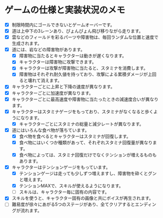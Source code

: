 # ゲームの仕様と実装状況のメモ

- [x] 制限時間内にゴールできないとゲームオーバーです。
- [x] 道は上中下の3レーンあり、ぴょんぴょん飛び移りながら走ります。
- [x] 雲などのフィールドを彩るパーツや障害物は、毎回ランダムな位置と速度で生成されます。
- [x] 道には、岩などの障害物があります。
  - [x] 障害物に当たるとキャラクターは動きが遅くなります。
  - [x] キャラクターは障害物に攻撃できます。
  - [x] キャラクターは攻撃が障害物に当たると、スタミナを消費します。
  - [x] 障害物はそれぞれ耐久値を持っており、攻撃による累積ダメージが上回ると壊れて消えます。
- [x] キャラクターごとに上昇と下降の速度が異なります。
- [x] キャラクターごとに加速度が異なります。
- [x] キャラクターごとに最高速度や障害物に当たったときの減速度合いが異なります。
- [x] キャラクターはスタミナゲージをもっており、スタミナがなくなると歩くようになります。
  - [x] キャラクターごとにスタミナの総量と減少レートが異なります。
- [x] 道にはいろんな食べ物が落ちています。
  - [x] 食べ物を食べるとキャラクターはスタミナが回復します。
  - [x] 食べ物にはいくつか種類があって、それぞれスタミナ回復量が異なります。
  - [x] 食べ物によっては、スタミナ回復だけでなくテンションが増えるものもあります。
- [x] キャラクターはテンションゲージをもっています。
  - [x] テンションゲージは走っても少しずつ増えますし、障害物を砕くとグンと増えます。
  - [x] テンションMAXで、スキルが使えるようになります。
  - [ ] スキルは、キャラクター毎に固有の内容です。
- [x] スキルを使うと、キャラクター固有の画像と共にボイスが再生されます。
- [ ] 難易度が徐々にあがる5つのステージがあり、全てクリアするとエンディングが流れます。
